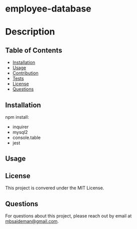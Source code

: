 # employee-database

# Description

## Table of Contents

- [Installation](#installation)
- [Usage](#usage)
- [Contribution](#contribution)
- [Tests](#tests)
- [License](#license)
- [Questions](#questions)

## Installation

npm install:

- inquirer
- mysql2
- console.table
- jest

## Usage

## License

This project is convered under the MIT License.

## Questions

For questions about this project, please reach out by email at mbsaideman@gmail.com.
